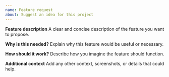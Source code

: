 ```yaml
---
name: Feature request
about: Suggest an idea for this project
---
```


**Feature description**
A clear and concise description of the feature you want to propose.

**Why is this needed?**
Explain why this feature would be useful or necessary.

**How should it work?**
Describe how you imagine the feature should function.

**Additional context**
Add any other context, screenshots, or details that could help.

